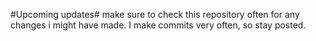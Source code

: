 #Upcoming updates#
make sure to check this repository often for any changes i might have made. I make commits very often, so stay posted.
